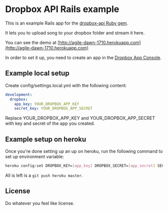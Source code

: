 # Dropbox API Rails example

This is an example Rails app for the [dropbox-api Ruby gem](https://github.com/futuresimple/dropbox-api). 

It lets you to upload song to your dropbox folder and stream it here.

You can see the demo at [http://agile-dawn-1710.herokuapp.com](http://agile-dawn-1710.herokuapp.com)

In order to set it up, you need to create an app in the [Dropbox App Console](https://www.dropbox.com/developers/apps).

## Example local setup

Create config/settings.local.yml with the following content:

```yaml
development:
  dropbox:
    app_key: YOUR_DROPBOX_APP_KEY
    secret_key: YOUR_DROPBOX_APP_SECRET
```

Replace YOUR_DROPBOX_APP_KEY and YOUR_DROPBOX_APP_SECRET with key and secret of the app you created.

## Example setup on heroku

Once you're done setting up an up on heroku, run the following command to set up environment variable:

```sh
heroku config:set DROPBOX_KEY=[app_key] DROPBOX_SECRET=[app_secret] SECRET_KEY_BASE=[long random string]
```

All is left is a `git push heroku master`.

## License

Do whatever you feel like license.

